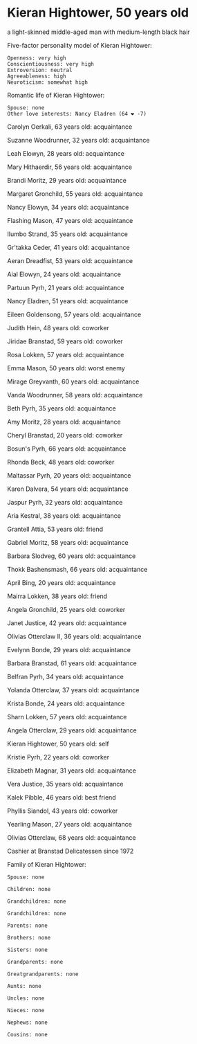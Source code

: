 # Kieran Hightower, 50 years old
a light-skinned middle-aged man with medium-length black hair

Five-factor personality model of Kieran Hightower:

	Openness: very high
	Conscientiousness: very high
	Extroversion: neutral
	Agreeableness: high
	Neuroticism: somewhat high


Romantic life of Kieran Hightower:

	Spouse: none
	Other love interests: Nancy Eladren (64 ❤ -7)

Carolyn Oerkali, 63 years old: acquaintance

Suzanne Woodrunner, 32 years old: acquaintance

Leah Elowyn, 28 years old: acquaintance

Mary Hithaerdir, 56 years old: acquaintance

Brandi Moritz, 29 years old: acquaintance

Margaret Gronchild, 55 years old: acquaintance

Nancy Elowyn, 34 years old: acquaintance

Flashing Mason, 47 years old: acquaintance

Ilumbo Strand, 35 years old: acquaintance

Gr'takka Ceder, 41 years old: acquaintance

Aeran Dreadfist, 53 years old: acquaintance

Aial Elowyn, 24 years old: acquaintance

Partuun Pyrh, 21 years old: acquaintance

Nancy Eladren, 51 years old: acquaintance

Eileen Goldensong, 57 years old: acquaintance

Judith Hein, 48 years old: coworker

Jiridae Branstad, 59 years old: coworker

Rosa Lokken, 57 years old: acquaintance

Emma Mason, 50 years old: worst enemy

Mirage Greyvanth, 60 years old: acquaintance

Vanda Woodrunner, 58 years old: acquaintance

Beth Pyrh, 35 years old: acquaintance

Amy Moritz, 28 years old: acquaintance

Cheryl Branstad, 20 years old: coworker

Bosun's Pyrh, 66 years old: acquaintance

Rhonda Beck, 48 years old: coworker

Maltassar Pyrh, 20 years old: acquaintance

Karen Dalvera, 54 years old: acquaintance

Jaspur Pyrh, 32 years old: acquaintance

Aria Kestral, 38 years old: acquaintance

Grantell Attia, 53 years old: friend

Gabriel Moritz, 58 years old: acquaintance

Barbara Slodveg, 60 years old: acquaintance

Thokk Bashensmash, 66 years old: acquaintance

April Bing, 20 years old: acquaintance

Mairra Lokken, 38 years old: friend

Angela Gronchild, 25 years old: coworker

Janet Justice, 42 years old: acquaintance

Olivias Otterclaw II, 36 years old: acquaintance

Evelynn Bonde, 29 years old: acquaintance

Barbara Branstad, 61 years old: acquaintance

Belfran Pyrh, 34 years old: acquaintance

Yolanda Otterclaw, 37 years old: acquaintance

Krista Bonde, 24 years old: acquaintance

Sharn Lokken, 57 years old: acquaintance

Angela Otterclaw, 29 years old: acquaintance

Kieran Hightower, 50 years old: self

Kristie Pyrh, 22 years old: coworker

Elizabeth Magnar, 31 years old: acquaintance

Vera Justice, 35 years old: acquaintance

Kalek Pibble, 46 years old: best friend

Phyllis Siandol, 43 years old: coworker

Yearling Mason, 27 years old: acquaintance

Olivias Otterclaw, 68 years old: acquaintance

Cashier at Branstad Delicatessen since 1972


Family of Kieran Hightower:

	Spouse: none

	Children: none

	Grandchildren: none

	Grandchildren: none

	Parents: none

	Brothers: none

	Sisters: none

	Grandparents: none

	Greatgrandparents: none

	Aunts: none

	Uncles: none

	Nieces: none

	Nephews: none

	Cousins: none

